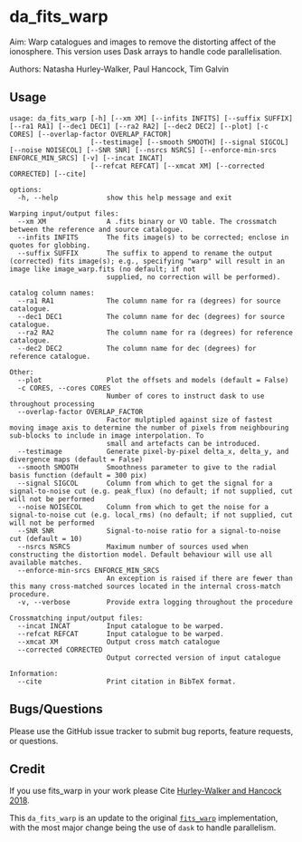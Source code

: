 # da_fits_warp
Aim: Warp catalogues and images to remove the distorting affect of the ionosphere. This version uses Dask arrays to handle code parallelisation. 

Authors: Natasha Hurley-Walker, Paul Hancock, Tim Galvin

## Usage
```
usage: da_fits_warp [-h] [--xm XM] [--infits INFITS] [--suffix SUFFIX] [--ra1 RA1] [--dec1 DEC1] [--ra2 RA2] [--dec2 DEC2] [--plot] [-c CORES] [--overlap-factor OVERLAP_FACTOR]
                    [--testimage] [--smooth SMOOTH] [--signal SIGCOL] [--noise NOISECOL] [--SNR SNR] [--nsrcs NSRCS] [--enforce-min-srcs ENFORCE_MIN_SRCS] [-v] [--incat INCAT]
                    [--refcat REFCAT] [--xmcat XM] [--corrected CORRECTED] [--cite]

options:
  -h, --help            show this help message and exit

Warping input/output files:
  --xm XM               A .fits binary or VO table. The crossmatch between the reference and source catalogue.
  --infits INFITS       The fits image(s) to be corrected; enclose in quotes for globbing.
  --suffix SUFFIX       The suffix to append to rename the output (corrected) fits image(s); e.g., specifying "warp" will result in an image like image_warp.fits (no default; if not
                        supplied, no correction will be performed).

catalog column names:
  --ra1 RA1             The column name for ra (degrees) for source catalogue.
  --dec1 DEC1           The column name for dec (degrees) for source catalogue.
  --ra2 RA2             The column name for ra (degrees) for reference catalogue.
  --dec2 DEC2           The column name for dec (degrees) for reference catalogue.

Other:
  --plot                Plot the offsets and models (default = False)
  -c CORES, --cores CORES
                        Number of cores to instruct dask to use throughout processing
  --overlap-factor OVERLAP_FACTOR
                        Factor mulptipled against size of fastest moving image axis to determine the number of pixels from neighbouring sub-blocks to include in image interpolation. To
                        small and artefacts can be introduced.
  --testimage           Generate pixel-by-pixel delta_x, delta_y, and divergence maps (default = False)
  --smooth SMOOTH       Smoothness parameter to give to the radial basis function (default = 300 pix)
  --signal SIGCOL       Column from which to get the signal for a signal-to-noise cut (e.g. peak_flux) (no default; if not supplied, cut will not be performed
  --noise NOISECOL      Column from which to get the noise for a signal-to-noise cut (e.g. local_rms) (no default; if not supplied, cut will not be performed
  --SNR SNR             Signal-to-noise ratio for a signal-to-noise cut (default = 10)
  --nsrcs NSRCS         Maximum number of sources used when constructing the distortion model. Default behaviour will use all available matches.
  --enforce-min-srcs ENFORCE_MIN_SRCS
                        An exception is raised if there are fewer than this many cross-matched sources located in the internal cross-match procedure.
  -v, --verbose         Provide extra logging throughout the procedure

Crossmatching input/output files:
  --incat INCAT         Input catalogue to be warped.
  --refcat REFCAT       Input catalogue to be warped.
  --xmcat XM            Output cross match catalogue
  --corrected CORRECTED
                        Output corrected version of input catalogue

Information:
  --cite                Print citation in BibTeX format.
```

## Bugs/Questions
Please use the GitHub issue tracker to submit bug reports, feature requests, or questions.

## Credit
If you use fits_warp in your work please Cite [Hurley-Walker and Hancock 2018](http://adsabs.harvard.edu/abs/2018A%26C....25...94H).

This `da_fits_warp` is an update to the original [`fits_warp`](https://github.com/nhurleywalker/fits_warp) implementation, with the most major change being the use of `dask` to handle parallelism. 